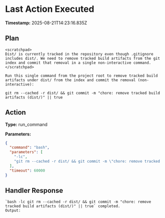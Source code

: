 # Last Action Executed

**Timestamp:** 2025-08-21T14:23:16.835Z

## Plan

```
<scratchpad>
Dist/ is currently tracked in the repository even though .gitignore includes dist/. We need to remove tracked build artifacts from the git index and commit that removal in a single non-interactive command.
</scratchpad>

Run this single command from the project root to remove tracked build artifacts under dist/ from the index and commit the removal (non-interactive):

git rm --cached -r dist/ && git commit -m "chore: remove tracked build artifacts (dist/)" || true
```

## Action

**Type:** run_command

**Parameters:**
```json
{
  "command": "bash",
  "parameters": [
    "-lc",
    "git rm --cached -r dist/ && git commit -m \"chore: remove tracked build artifacts (dist/)\" || true"
  ],
  "timeout": 60000
}
```

## Handler Response

```
`bash -lc git rm --cached -r dist/ && git commit -m "chore: remove tracked build artifacts (dist/)" || true` completed.
Output:

```
